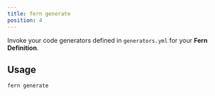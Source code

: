 ```yaml
---
title: fern generate
position: 4
---
```


Invoke your code generators defined in `generators.yml` for your **Fern Definition**.

## Usage

```bash
fern generate
```
